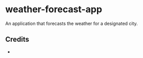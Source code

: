 # weather-forecast-app
An application that forecasts the weather for a designated city.

## Credits
- 
